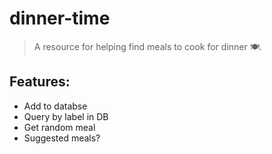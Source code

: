 # dinner-time
> A resource for helping find meals to cook for dinner 🍽.

## Features:
- Add to databse
- Query by label in DB
- Get random meal
- Suggested meals?
